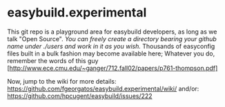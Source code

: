 easybuild.experimental
======================

This git repo is a playground area for easybuild developers, as long as we talk "Open Source".
*You can freely create a directory bearing your github name under ./users and work in it as you wish.*
Thousands of easyconfig files built in a bulk fashion may become available here;
Whatever you do, remember the words of this guy [http://www.ece.cmu.edu/~ganger/712.fall02/papers/p761-thompson.pdf]

Now, jump to the wiki for more details:
https://github.com/fgeorgatos/easybuild.experimental/wiki/
and/or: 
https://github.com/hpcugent/easybuild/issues/222